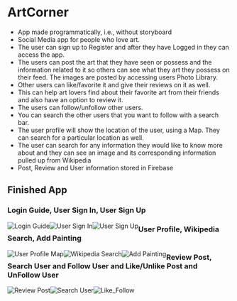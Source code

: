 # ArtCorner

  * App made programmatically, i.e., without storyboard
  * Social Media app for people who love art.
  * The user can sign up to Register and after they have Logged in they can access the app.
  * The users can post the art that they have seen or possess and the information related to it so others can see what they 
    art they possess on their feed. The images are posted by accessing users Photo Library.
  * Other users can like/favorite it and give their reviews on it as well.
  * This can help art lovers find about their favorite art from their friends and also have an option to review it.
  * The users can follow/unfollow other users.
  * You can search the other users that you want to follow with a search bar.
  * The user profile will show the location of the user, using a Map. They can search for a particular location as well.
  * The user can search for any information they would like to know more about and they can see an image and its corresponding     information pulled up from Wikipedia
  * Post, Review and User information stored in Firebase

## Finished App
### Login Guide, User Sign In, User Sign Up <br>

<div>
<img style="float:left;" src='https://media.giphy.com/media/5UEzYQN5eo2J6nstHY/giphy.gif' title='Login Guide' alt='Login Guide'/>
<img style="float:left;" src='https://media.giphy.com/media/uTOQOqfK26Q9cPjzAm/giphy.gif' title='User Sign In' alt='User Sign In'/>
<img style="float:left;" src='https://media.giphy.com/media/4MXXgkCQYBqXZtGOS8/giphy.gif' title='User Sign Up' alt='User Sign Up'/>
</div>


### User Profile, Wikipedia Search, Add Painting <br>

<div>
<img style="float:left;" src='https://media.giphy.com/media/1sxvH7VqDJNFxiaccQ/giphy.gif' title='User Profile Map' alt='User Profile Map'/>
<img style="float:left;" src='https://media.giphy.com/media/3FkjQCLoQTeuwovjCh/giphy.gif' title='Wikipedia Search' alt='Wikipedia Search'/>
<img style="float:left;" src='https://media.giphy.com/media/SFJEuRP0E3rdBvLbkR/giphy.gif' title='Add Painting' alt='Add Painting'/>
</div>


### Review Post, Search User and Follow User and Like/Unlike Post and UnFollow User <br>

<div>
<img style="float:left;" src='https://media.giphy.com/media/toe7mUiOOjONadx5jr/giphy.gif' title='Review Post' alt='Review Post'/>
<img style="float:left;" src='https://media.giphy.com/media/1n5EuMX7zK6wCv18Ud/giphy.gif' title='Search User' alt='Search User'/>
<img style="float:left;" src='https://media.giphy.com/media/fwW2EyyRNEh2CZ5RkS/giphy.gif' title='Like/Follow' alt='Like_Follow'/>
</div>

